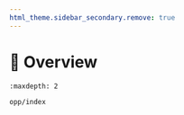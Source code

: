 ```yaml
---
html_theme.sidebar_secondary.remove: true
---
```


# 🔎 Overview

```{toctree}
:maxdepth: 2

opp/index
```

